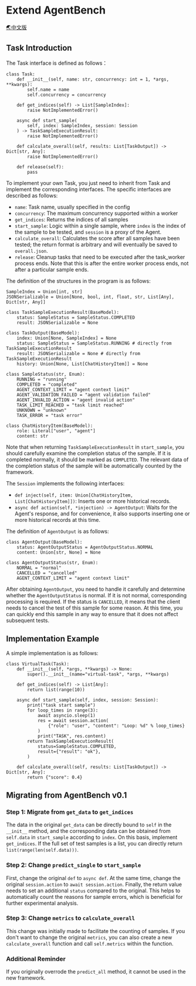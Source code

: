 # Extend AgentBench

[🌏中文版](Extension_cn.md)

## Task Introduction

The Task interface is defined as follows：
```
class Task:
    def __init__(self, name: str, concurrency: int = 1, *args, **kwargs):
        self.name = name
        self.concurrency = concurrency

    def get_indices(self) -> List[SampleIndex]:
        raise NotImplementedError()

    async def start_sample(
        self, index: SampleIndex, session: Session
    ) -> TaskSampleExecutionResult:
        raise NotImplementedError()

    def calculate_overall(self, results: List[TaskOutput]) -> Dict[str, Any]:
        raise NotImplementedError()

    def release(self):
        pass
```

To implement your own Task, you just need to inherit from Task and implement the corresponding interfaces. The specific interfaces are described as follows:
- `name`: Task name, usually specified in the config
- `concurrency`: The maximum concurrency supported within a worker
- `get_indices`: Returns the indices of all samples
- `start_sample`: Logic within a single sample, where `index` is the index of the sample to be tested, and `session` is a proxy of the Agent.
- `calculate_overall`: Calculates the score after all samples have been tested; the return format is arbitrary and will eventually be saved to `overall.json`.
- `release`: Cleanup tasks that need to be executed after the task_worker process ends. Note that this is after the entire worker process ends, not after a particular sample ends.

The definition of the structures in the program is as follows:

```
SampleIndex = Union[int, str]
JSONSerializable = Union[None, bool, int, float, str, List[Any], Dict[str, Any]]

class TaskSampleExecutionResult(BaseModel):
    status: SampleStatus = SampleStatus.COMPLETED
    result: JSONSerializable = None

class TaskOutput(BaseModel):
    index: Union[None, SampleIndex] = None
    status: SampleStatus = SampleStatus.RUNNING # directly from TaskSampleExecutionResult
    result: JSONSerializable = None # directly from TaskSampleExecutionResult
    history: Union[None, List[ChatHistoryItem]] = None

class SampleStatus(str, Enum):
    RUNNING = "running"
    COMPLETED = "completed"
    AGENT_CONTEXT_LIMIT = "agent context limit"
    AGENT_VALIDATION_FAILED = "agent validation failed"
    AGENT_INVALID_ACTION = "agent invalid action"
    TASK_LIMIT_REACHED = "task limit reached"
    UNKNOWN = "unknown"
    TASK_ERROR = "task error"

class ChatHistoryItem(BaseModel):
    role: Literal["user", "agent"]
    content: str
```

Note that when returning `TaskSampleExecutionResult` in `start_sample`, you should carefully examine the completion status of the sample. If it is completed normally, it should be marked as `COMPLETED`. The relevant data of the completion status of the sample will be automatically counted by the framework.

The `Session` implements the following interfaces:
- `def inject(self, item: Union[ChatHistoryItem, List[ChatHistoryItem]])`: Inserts one or more historical records.
- `async def action(self, *injection) -> AgentOutput`: Waits for the Agent's response, and for convenience, it also supports inserting one or more historical records at this time.

The definition of `AgentOutput` is as follows:
```
class AgentOutput(BaseModel):
    status: AgentOutputStatus = AgentOutputStatus.NORMAL
    content: Union[str, None] = None

class AgentOutputStatus(str, Enum):
    NORMAL = "normal"
    CANCELLED = "cancelled"
    AGENT_CONTEXT_LIMIT = "agent context limit"
```

After obtaining `AgentOutput`, you need to handle it carefully and determine whether the `AgentOutputStatus` is normal. If it is not normal, corresponding processing is required. If the status is `CANCELLED`, it means that the client needs to cancel the test of this sample for some reason. At this time, you can quickly end this sample in any way to ensure that it does not affect subsequent tests.

## Implementation Example

A simple implementation is as follows:

```
class VirtualTask(Task):
    def __init__(self, *args, **kwargs) -> None:
        super().__init__(name="virtual-task", *args, **kwargs)

    def get_indices(self) -> List[Any]:
        return list(range(10))

    async def start_sample(self, index, session: Session):
        print("task start sample")
        for loop_times in range(3):
            await asyncio.sleep(1)
            res = await session.action(
                {"role": "user", "content": "Loop: %d" % loop_times}
            )
            print("TASK", res.content)
        return TaskSampleExecutionResult(
            status=SampleStatus.COMPLETED,
            result={"result": "ok"},
        )

    def calculate_overall(self, results: List[TaskOutput]) -> Dict[str, Any]:
        return {"score": 0.4}
```

## Migrating from AgentBench v0.1

### Step 1: Migrate from `get_data` to `get_indices`

The data in the original `get_data` can be directly bound to `self` in the `__init__` method, and the corresponding data can be obtained from `self.data` in `start_sample` according to `index`. On this basis, implement `get_indices`. If the full set of test samples is a list, you can directly return `list(range(len(self.data)))`.

### Step 2: Change `predict_single` to `start_sample`

First, change the original `def` to `async def`. At the same time, change the original `session.action` to `await session.action`. Finally, the return value needs to set an additional `status` compared to the original. This helps to automatically count the reasons for sample errors, which is beneficial for further experimental analysis.

### Step 3: Change `metrics` to `calculate_overall`

This change was initially made to facilitate the counting of samples. If you don't want to change the original `metrics`, you can also create a new `calculate_overall` function and call `self.metrics` within the function.

### Additional Reminder

If you originally overrode the `predict_all` method, it cannot be used in the new framework.
